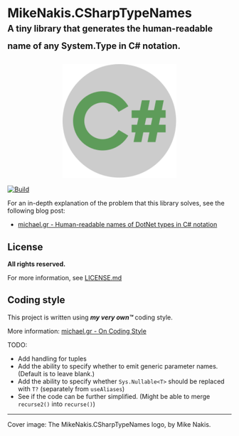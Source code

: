 # MikeNakis.CSharpTypeNames<br/><sub><sup>A tiny library that generates the human-readable name of any System.Type in C# notation.</sup></sub>

<p align="center">
  <img title="MikeNakis.CSharpTypeNames Logo" src="MikeNakis.CSharpTypeNames-Logo.svg" width="256" />
</p>

[![Build](https://github.com/mikenakis/MikeNakis.CSharpTypeNames/actions/workflows/github-workflow.yml/badge.svg)](https://github.com/mikenakis/MikeNakis.CSharpTypeNames/actions/workflows/github-workflow.yml)

For an in-depth explanation of the problem that this library solves, see the following blog post:

 - [michael.gr - Human-readable names of DotNet types in C# notation](https://blog.michael.gr/2025/05/human-readable-names-of-dotnet-types-in.html)

## License

**All rights reserved.**

For more information, see [LICENSE.md](LICENSE.md)

## Coding style

This project is written using _**my very own™**_ coding style.

More information: [michael.gr - On Coding Style](https://blog.michael.gr/2018/04/on-coding-style.html)

TODO:

- Add handling for tuples
- Add the ability to specify whether to emit generic parameter names. (Default is to leave blank.)
- Add the ability to specify whether `Sys.Nullable<T>` should be replaced with `T?` (separately from `useAliases`)
- See if the code can be further simplified. (Might be able to merge `recurse2()` into `recurse()`)

----------------------
Cover image: The MikeNakis.CSharpTypeNames logo, by Mike Nakis.
